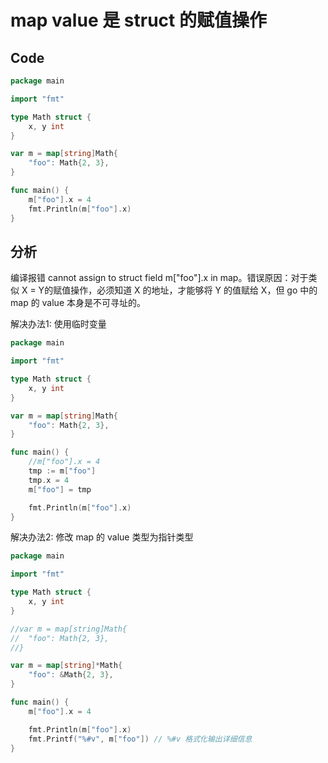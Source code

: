 # map value 是 struct 的赋值操作

## Code
```go
package main

import "fmt"

type Math struct {
	x, y int
}

var m = map[string]Math{
	"foo": Math{2, 3},
}

func main() {
	m["foo"].x = 4
	fmt.Println(m["foo"].x)
}
```

## 分析
编译报错 cannot assign to struct field m["foo"].x in map。错误原因：对于类似 X = Y的赋值操作，必须知道 X 的地址，才能够将 Y 的值赋给 X，但 go 中的 map 的 value 本身是不可寻址的。

解决办法1: 使用临时变量
```go
package main

import "fmt"

type Math struct {
	x, y int
}

var m = map[string]Math{
	"foo": Math{2, 3},
}

func main() {
	//m["foo"].x = 4
	tmp := m["foo"]
	tmp.x = 4
	m["foo"] = tmp

	fmt.Println(m["foo"].x)
}
```

解决办法2: 修改 map 的 value 类型为指针类型
```go
package main

import "fmt"

type Math struct {
	x, y int
}

//var m = map[string]Math{
//	"foo": Math{2, 3},
//}

var m = map[string]*Math{
	"foo": &Math{2, 3},
}

func main() {
	m["foo"].x = 4

    fmt.Println(m["foo"].x)
	fmt.Printf("%#v", m["foo"]) // %#v 格式化输出详细信息
}
```
